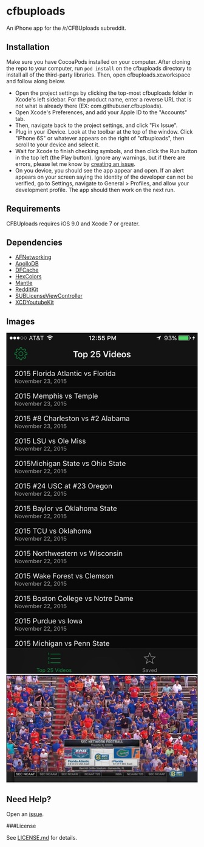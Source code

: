 # cfbuploads
An iPhone app for the /r/CFBUploads subreddit.

## Installation

Make sure you have CocoaPods installed on your computer. After cloning the repo to your computer, run `pod install` on the cfbuploads directory to install all of the third-party libraries. Then, open cfbuploads.xcworkspace and follow along below.

* Open the project settings by clicking the top-most cfbuploads folder in Xcode's left sidebar. For the product name, enter a reverse URL that is not what is already there (EX: com.githubuser.cfbuploads).
* Open Xcode's Preferences, and add your Apple ID to the "Accounts" tab.
* Then, navigate back to the project settings, and click "Fix Issue".
* Plug in your iDevice. Look at the toolbar at the top of the window. Click "iPhone 6S" or whatever appears on the right of "cfbuploads", then scroll to your device and select it.
* Wait for Xcode to finish checking symbols, and then click the Run button in the top left (the Play button). Ignore any warnings, but if there are errors, please let me know by [creating an issue](https://github.com/akeaswaran/cfbuploads/issues/new).
* On you device, you should see the app appear and open. If an alert appears on your screen saying the identity of the developer can not be verified, go to Settings, navigate to General > Profiles, and allow your development profile. The app should then work on the next run.

## Requirements

CFBUploads requires iOS 9.0 and Xcode 7 or greater.

## Dependencies

* [AFNetworking](https://github.com/AFNetworking/AFNetworking)
* [ApolloDB](https://github.com/jchomali/ApolloDB)
* [DFCache](https://github.com/kean/DFCache)
* [HexColors](https://github.com/mRs-/HexColors)
* [Mantle](https://github.com/github/Mantle)
* [RedditKit](https://github.com/samsymons/RedditKit)
* [SUBLicenseViewController](https://github.com/insanj/SUBLicenseViewController)
* [XCDYoutubeKit](https://github.com/0xced/XCDYouTubeKit)

## Images 

![Screenshot 1](https://raw.githubusercontent.com/akeaswaran/cfbuploads/master/Screenshots/screenshot_1.jpg)
![Screenshot 2](https://github.com/akeaswaran/cfbuploads/blob/master/Screenshots/screenshot_2.jpg)

## Need Help?

Open an [issue](https://github.com/akeaswaran/cfbuploads/issues/new).

###License

See [LICENSE.md](https://github.com/akeaswaran/cfbuploads/blob/master/LICENSE.md) for details. 

